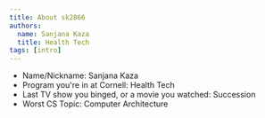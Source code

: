 ```yaml
---
title: About sk2866
authors:
  name: Sanjana Kaza
  title: Health Tech
tags: [intro]
---
```


- Name/Nickname: Sanjana Kaza
- Program you're in at Cornell: Health Tech
- Last TV show you binged, or a movie you watched: Succession
- Worst CS Topic: Computer Architecture

